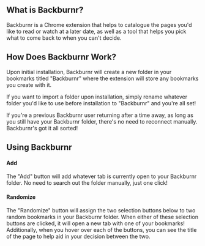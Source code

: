 ## What is Backburnr?

Backburnr is a Chrome extension that helps to catalogue the pages you'd like to read or watch at a later date, as well as a tool that helps you pick what to come back to when you can't decide.

## How Does Backburnr Work?

Upon initial installation, Backburnr will create a new folder in your bookmarks titled "Backburnr" where the extension will store any bookmarks you create with it.

If you want to import a folder upon installation, simply rename whatever folder you'd like to use before installation to "Backburnr" and you're all set!

If you're a previous Backburnr user returning after a time away, as long as you still have your Backburnr folder, there's no need to reconnect manually. Backburnr's got it all sorted!

## Using Backburnr

#### Add

The "Add" button will add whatever tab is currently open to your Backburnr folder. No need to search out the folder manually, just one click!

#### Randomize

The "Randomize" button will assign the two selection buttons below to two random bookmarks in your Backburnr folder. When either of these selection buttons are clicked, it will open a new tab with one of your bookmarks! Additionally, when you hover over each of the buttons, you can see the title of the page to help aid in your decision between the two.

